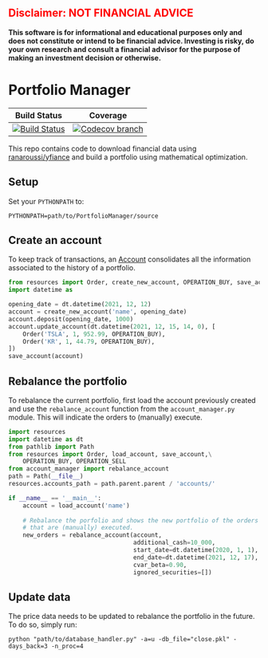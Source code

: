 ## <span style="color:red"> Disclaimer: NOT FINANCIAL ADVICE </span>

**This software is for informational and educational purposes only and does not constitute or intend to be financial advice. Investing is risky, do your own research and consult a financial advisor for the purpose of making an investment decision or otherwise.**

# Portfolio Manager

| **Build Status** | **Coverage** |
|:--------------------:|:----------------:|
|[![Build Status][build-img]][build-url] | [![Codecov branch][codecov-img]][codecov-url]

[codecov-img]: https://codecov.io/github/dukduque/PortfolioManager/coverage.svg?branch=master
[codecov-url]: https://codecov.io/github/dukduque/PortfolioManager?branch=master

[build-img]: https://github.com/dukduque/PortfolioManager/workflows/CI/badge.svg?branch=master
[build-url]: https://github.com/dukduque/PortfolioManager/actions?query=workflow%3ACI

This repo contains code to download financial data using [ranaroussi/yfiance](https://github.com/ranaroussi/yfinance) and build a portfolio using mathematical optimization.

## Setup

Set your  `PYTHONPATH` to:

```shell
PYTHONPATH=path/to/PortfolioManager/source
```

## Create an account

To keep track of transactions, an [Account](https://github.com/dukduque/PortfolioManager/blob/3f014afdb6701846bf7c75cc72513414dfe55675/source/resources.py#L110) consolidates all the information associated to the history of a portfolio.

```python
from resources import Order, create_new_account, OPERATION_BUY, save_account
import datetime as 

opening_date = dt.datetime(2021, 12, 12)
account = create_new_account('name', opening_date)
account.deposit(opening_date, 1000)
account.update_account(dt.datetime(2021, 12, 15, 14, 0), [
    Order('TSLA', 1, 952.99, OPERATION_BUY),
    Order('KR', 1, 44.79, OPERATION_BUY),
])
save_account(account)
```

## Rebalance the portfolio

To rebalance the current portfolio, first load the account previously created and use the `rebalance_account` function from the `account_manager.py` module. This will indicate the orders to (manually) execute.

```python
import resources
import datetime as dt
from pathlib import Path
from resources import Order, load_account, save_account,\
    OPERATION_BUY, OPERATION_SELL
from account_manager import rebalance_account
path = Path(__file__)
resources.accounts_path = path.parent.parent / 'accounts/'

if __name__ == '__main__':
    account = load_account('name')
    
    # Rebalance the porfolio and shows the new portfolio of the orders
    # that are (manually) executed.
    new_orders = rebalance_account(account,
                                   additional_cash=10_000,
                                   start_date=dt.datetime(2020, 1, 1),
                                   end_date=dt.datetime(2021, 12, 17),
                                   cvar_beta=0.90,
                                   ignored_securities=[])
```

## Update data

The price data needs to be updated to rebalance the portfolio in the future. To do so, simply run:

```shell
python "path/to/database_handler.py" -a=u -db_file="close.pkl" -days_back=3 -n_proc=4
```
